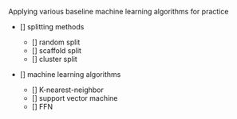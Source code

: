 Applying various baseline machine learning algorithms for practice

- [] splitting methods
    - [] random split
    - [] scaffold split
    - [] cluster split

- [] machine learning algorithms
    - [] K-nearest-neighbor
    - [] support vector machine
    - [] FFN